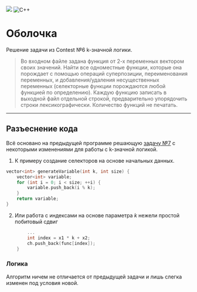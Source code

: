 ![](https://img.shields.io/badge/9randeza-%F000000.svg?style=for-the-badge&logoColor=white)
![C++](https://img.shields.io/badge/c++-%2300599C.svg?style=for-the-badge&logo=c%2B%2B&logoColor=white) 

# Оболочка 
Решение задачи из Contest №6 k-значной логики.
>Во входном файле задана функция от 2-х переменных вектором своих значений. Найти все одноместные функции, которые она порождает с помощью операций суперпозиции, переименования переменных,
>и добавления/удаления несущественных переменных (селекторные функции порождаются любой функцией по определению).
> Каждую функцию записать в выходной файл отдельной строкой, предварительно упорядочить строки лексикографически. Количество функций не печатать. 
 ___

## Разъеснение кода
Всё основано на предыдущей программе решающую  [задачу №7](https://github.com/9randeza/TaskFromContest/blob/main/README.md?plain=1) с некоторыми изменениями для работы с k-значной логикой.
1. К примеру создание селекторов на основе начальных данных.
```cpp
vector<int> generateVariable(int k, int size) {
    vector<int> variable;
    for (int i = 0; i < size; ++i) {
        variable.push_back(i % k);
    }
    return variable;
}
```
2. Или работа с индексами на основе параметра *k* нежели простой побитовый сдвиг
```cpp
        ...
        int index = x1 * k + x2;
        ch.push_back(func[index]);
    }

```
### Логика
Алгоритм ничем не отличается от предыдущей задачи и лишь слегка изменен под условия новой.
